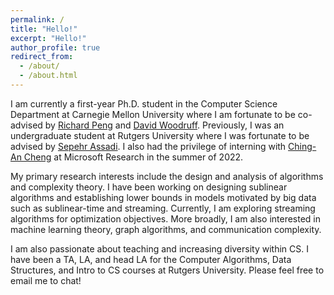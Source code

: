 ```yaml
---
permalink: /
title: "Hello!"
excerpt: "Hello!"
author_profile: true
redirect_from: 
  - /about/
  - /about.html
---
```

I am currently a first-year Ph.D. student in the Computer Science Department at Carnegie Mellon University where I am fortunate to be co-advised by [Richard Peng](https://www.cs.cmu.edu/~yangp/) and [David Woodruff](http://www.cs.cmu.edu/~dwoodruf/). Previously, I was an undergraduate student at Rutgers University where I was fortunate to be advised by [Sepehr Assadi](https://sepehr.assadi.info/). I also had the privilege of interning with [Ching-An Cheng](https://www.chinganc.com/) at Microsoft Research in the summer of 2022. 

My primary research interests include the design and analysis of algorithms and complexity theory. I have been working on designing sublinear algorithms and establishing lower bounds in models motivated by big data such as sublinear-time and streaming. Currently, I am exploring streaming algorithms for optimization objectives. More broadly, I am also interested in machine learning theory, graph algorithms, and communication complexity.

I am also passionate about teaching and increasing diversity within CS. I have been a TA, LA, and head LA for the Computer Algorithms, Data Structures, and Intro to CS courses at Rutgers University. Please feel free to email me to chat! 